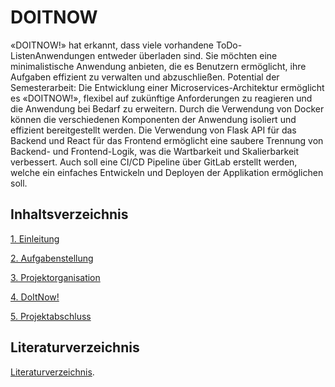# DOITNOW

«DOITNOW!» hat erkannt, dass viele vorhandene ToDo-ListenAnwendungen entweder überladen sind. Sie möchten eine minimalistische Anwendung anbieten, die es
Benutzern ermöglicht, ihre Aufgaben effizient zu verwalten und abzuschließen.
Potential der Semesterarbeit: Die Entwicklung einer Microservices-Architektur ermöglicht es
«DOITNOW!», flexibel auf zukünftige Anforderungen zu reagieren und die Anwendung bei Bedarf zu
erweitern. Durch die Verwendung von Docker können die verschiedenen Komponenten der Anwendung
isoliert und effizient bereitgestellt werden. Die Verwendung von Flask API für das Backend und React
für das Frontend ermöglicht eine saubere Trennung von Backend- und Frontend-Logik, was die
Wartbarkeit und Skalierbarkeit verbessert. Auch soll eine CI/CD Pipeline über GitLab erstellt werden,
welche ein einfaches Entwickeln und Deployen der Applikation ermöglichen soll.

## Inhaltsverzeichnis

[1. Einleitung](index.md)

[2. Aufgabenstellung](docs/02_Aufgabenstellung/index.md)

[3. Projektorganisation](docs/02_Projektorganisation/index.md)

[4. DoItNow!](docs/04_DoItNow!/index.md)

[5. Projektabschluss](docs/05_Projektabschluss/index.md)

## Literaturverzeichnis

[Literaturverzeichnis](REFERENCES.md).


